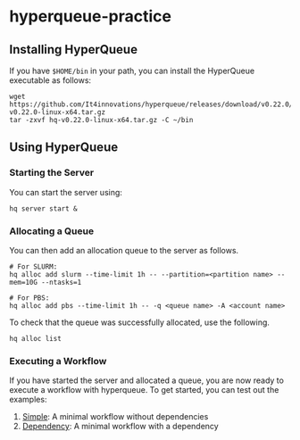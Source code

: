 # hyperqueue-practice

## Installing HyperQueue

If you have `$HOME/bin` in your path, you can install the HyperQueue executable as follows:
```
wget https://github.com/It4innovations/hyperqueue/releases/download/v0.22.0/hq-v0.22.0-linux-x64.tar.gz
tar -zxvf hq-v0.22.0-linux-x64.tar.gz -C ~/bin
```

## Using HyperQueue

### Starting the Server

You can start the server using:
```
hq server start &
```

### Allocating a Queue

You can then add an allocation queue to the server as follows.
```
# For SLURM:
hq alloc add slurm --time-limit 1h -- --partition=<partition name> --mem=10G --ntasks=1

# For PBS:
hq alloc add pbs --time-limit 1h -- -q <queue name> -A <account name>
```
To check that the queue was successfully allocated, use the following.
```
hq alloc list
```

### Executing a Workflow

If you have started the server and allocated a queue, you are now ready to execute a
workflow with hyperqueue.
To get started, you can test out the examples:
1. [Simple](examples/0simple): A minimal workflow without dependencies
2. [Dependency](examples/1dependency): A minimal workflow with a dependency
